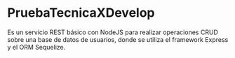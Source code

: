 # PruebaTecnicaXDevelop
Es un servicio REST básico con NodeJS para realizar operaciones CRUD sobre una base de datos de usuarios, donde se utiliza el framework Express y el ORM Sequelize.
